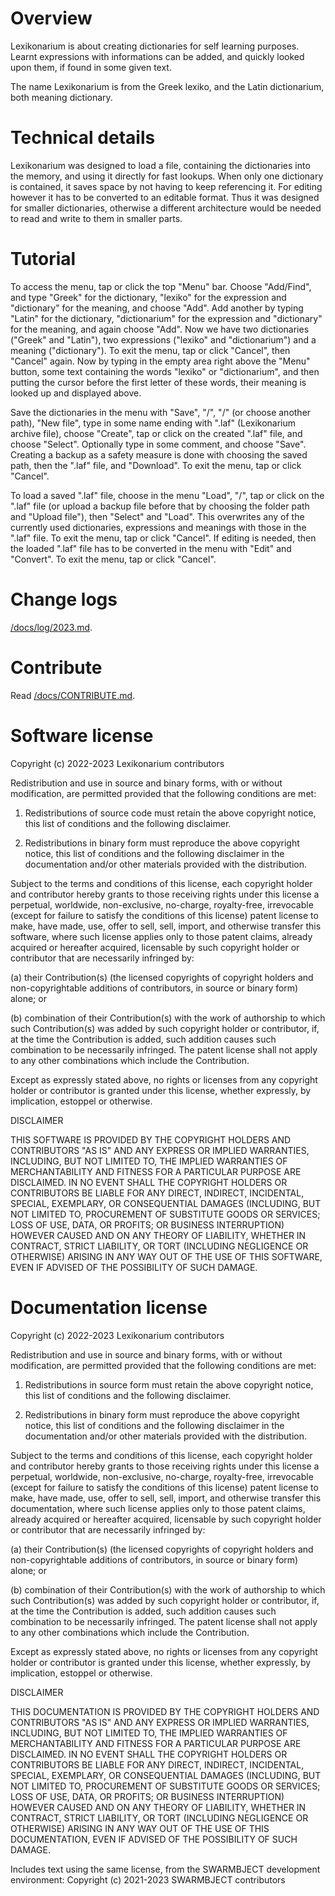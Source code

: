 # Overview

Lexikonarium is about creating dictionaries 
for self learning purposes. Learnt expressions 
with informations can be added, and quickly 
looked upon them, if found in some given text.

The name Lexikonarium is from the Greek lexiko,
and the Latin dictionarium, both meaning dictionary.

# Technical details 

Lexikonarium was designed to load a file, 
containing the dictionaries into the memory,
and using it directly for fast lookups. When 
only one dictionary is contained, it saves 
space by not having to keep referencing it. 
For editing however it has to be converted 
to an editable format. Thus it was designed 
for smaller dictionaries, otherwise a different 
architecture would be needed to read and write 
to them in smaller parts.

# Tutorial

To access the menu, tap or click the top "Menu" 
bar. Choose "Add/Find", and type "Greek" for the 
dictionary, "lexiko" for the expression and 
"dictionary" for the meaning, and choose "Add".
Add another by typing "Latin" for the dictionary,
"dictionarium" for the expression and "dictionary" 
for the meaning, and again choose "Add". Now we 
have two dictionaries ("Greek" and "Latin"), two 
expressions ("lexiko" and "dictionarium") and a
meaning ("dictionary"). To exit the menu, tap or 
click "Cancel", then "Cancel" again. Now by typing 
in the empty area right above the "Menu" button,
some text containing the words "lexiko" or 
"dictionarium", and then putting the cursor before 
the first letter of these words, their meaning is 
looked up and displayed above.

Save the dictionaries in the menu with "Save", "/",
"/" (or choose another path), "New file", type in
some name ending with ".laf" (Lexikonarium archive 
file), choose "Create", tap or click on the created 
".laf" file, and choose "Select". Optionally type in
some comment, and choose "Save". Creating a backup 
as a safety measure is done with choosing the saved 
path, then the ".laf" file, and "Download". To exit 
the menu, tap or click "Cancel".

To load a saved ".laf" file, choose in the menu 
"Load", "/", tap or click on the ".laf" file (or 
upload a backup file before that by choosing the 
folder path and "Upload file"), then "Select" and 
"Load". This overwrites any of the currently used 
dictionaries, expressions and meanings with those 
in the ".laf" file. To exit the menu, tap or click 
"Cancel". If editing is needed, then the loaded 
".laf" file has to be converted in the menu with 
"Edit" and "Convert". To exit the menu, tap or click 
"Cancel".

# Change logs 

[/docs/log/2023.md](2023).

# Contribute

Read [/docs/CONTRIBUTE.md](CONTRIBUTE.md).

# Software license

Copyright (c) 2022-2023 Lexikonarium contributors

Redistribution and use in source and binary forms,
with or without modification, are permitted
provided that the following conditions are met:

1. Redistributions of source code must
retain the above copyright notice, this list
of conditions and the following disclaimer.

2. Redistributions in binary form must
reproduce the above copyright notice,
this list of conditions and the following 
disclaimer in the documentation and/or other 
materials provided with the distribution.

Subject to the terms and conditions of this
license, each copyright holder and contributor
hereby grants to those receiving rights under this
license a perpetual, worldwide, non-exclusive,
no-charge, royalty-free, irrevocable (except for
failure to satisfy the conditions of this license)
patent license to make, have made, use, offer to
sell, sell, import, and otherwise transfer this
software, where such license applies only to
those patent claims, already acquired or hereafter
acquired, licensable by such copyright holder or
contributor that are necessarily infringed by:

(a) their Contribution(s) (the licensed
copyrights of copyright holders and
non-copyrightable additions of contributors,
in source or binary form) alone; or

(b) combination of their Contribution(s)
with the work of authorship to which such
Contribution(s) was added by such copyright
holder or contributor, if, at the time the
Contribution is added, such addition causes
such combination to be necessarily infringed.
The patent license shall not apply to any other
combinations which include the Contribution.

Except as expressly stated above, no rights or
licenses from any copyright holder or contributor
is granted under this license, whether expressly,
by implication, estoppel or otherwise.

DISCLAIMER

THIS SOFTWARE IS PROVIDED BY THE COPYRIGHT HOLDERS
AND CONTRIBUTORS "AS IS" AND ANY EXPRESS OR
IMPLIED WARRANTIES, INCLUDING, BUT NOT LIMITED TO,
THE IMPLIED WARRANTIES OF MERCHANTABILITY AND
FITNESS FOR A PARTICULAR PURPOSE ARE DISCLAIMED.
IN NO EVENT SHALL THE COPYRIGHT HOLDERS OR
CONTRIBUTORS BE LIABLE FOR ANY DIRECT, INDIRECT,
INCIDENTAL, SPECIAL, EXEMPLARY, OR CONSEQUENTIAL
DAMAGES (INCLUDING, BUT NOT LIMITED TO,
PROCUREMENT OF SUBSTITUTE GOODS OR SERVICES;
LOSS OF USE, DATA, OR PROFITS; OR BUSINESS
INTERRUPTION) HOWEVER CAUSED AND ON ANY THEORY OF
LIABILITY, WHETHER IN CONTRACT, STRICT LIABILITY,
OR TORT (INCLUDING NEGLIGENCE OR OTHERWISE)
ARISING IN ANY WAY OUT OF THE USE OF THIS
SOFTWARE, EVEN IF ADVISED OF THE POSSIBILITY OF
SUCH DAMAGE.

# Documentation license

Copyright (c) 2022-2023 Lexikonarium contributors

Redistribution and use in source and binary forms,
with or without modification, are permitted
provided that the following conditions are met:

1. Redistributions in source form must
retain the above copyright notice, this list
of conditions and the following disclaimer.

2. Redistributions in binary form must
reproduce the above copyright notice,
this list of conditions and the following 
disclaimer in the documentation and/or other 
materials provided with the distribution.

Subject to the terms and conditions of this
license, each copyright holder and contributor
hereby grants to those receiving rights under this
license a perpetual, worldwide, non-exclusive,
no-charge, royalty-free, irrevocable (except for
failure to satisfy the conditions of this license)
patent license to make, have made, use, offer to
sell, sell, import, and otherwise transfer this
documentation, where such license applies only to
those patent claims, already acquired or hereafter
acquired, licensable by such copyright holder or
contributor that are necessarily infringed by:

(a) their Contribution(s) (the licensed
copyrights of copyright holders and
non-copyrightable additions of contributors,
in source or binary form) alone; or

(b) combination of their Contribution(s)
with the work of authorship to which such
Contribution(s) was added by such copyright
holder or contributor, if, at the time the
Contribution is added, such addition causes
such combination to be necessarily infringed.
The patent license shall not apply to any other
combinations which include the Contribution.

Except as expressly stated above, no rights or
licenses from any copyright holder or contributor
is granted under this license, whether expressly,
by implication, estoppel or otherwise.

DISCLAIMER

THIS DOCUMENTATION IS PROVIDED BY THE COPYRIGHT HOLDERS
AND CONTRIBUTORS "AS IS" AND ANY EXPRESS OR
IMPLIED WARRANTIES, INCLUDING, BUT NOT LIMITED TO,
THE IMPLIED WARRANTIES OF MERCHANTABILITY AND
FITNESS FOR A PARTICULAR PURPOSE ARE DISCLAIMED.
IN NO EVENT SHALL THE COPYRIGHT HOLDERS OR
CONTRIBUTORS BE LIABLE FOR ANY DIRECT, INDIRECT,
INCIDENTAL, SPECIAL, EXEMPLARY, OR CONSEQUENTIAL
DAMAGES (INCLUDING, BUT NOT LIMITED TO,
PROCUREMENT OF SUBSTITUTE GOODS OR SERVICES;
LOSS OF USE, DATA, OR PROFITS; OR BUSINESS
INTERRUPTION) HOWEVER CAUSED AND ON ANY THEORY OF
LIABILITY, WHETHER IN CONTRACT, STRICT LIABILITY,
OR TORT (INCLUDING NEGLIGENCE OR OTHERWISE)
ARISING IN ANY WAY OUT OF THE USE OF THIS
DOCUMENTATION, EVEN IF ADVISED OF THE POSSIBILITY OF
SUCH DAMAGE.

Includes text using the same license,
from the SWARMBJECT development environment:
Copyright (c) 2021-2023 SWARMBJECT contributors